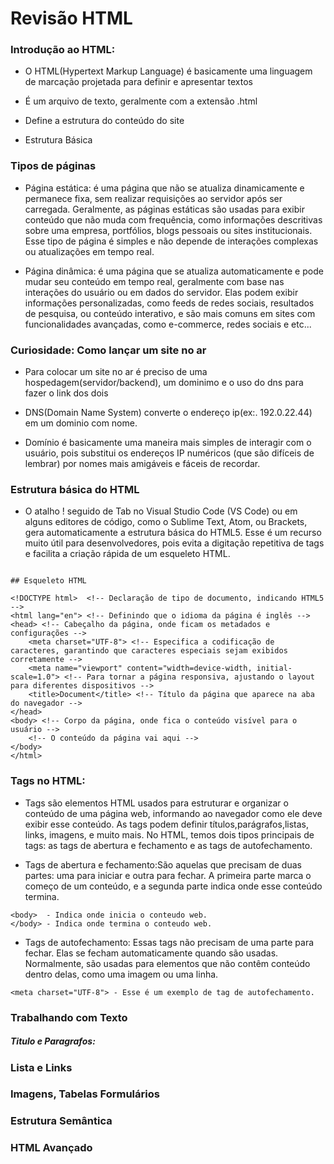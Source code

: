 # Revisão HTML

### Introdução ao HTML:

- O HTML(Hypertext Markup Language) é basicamente uma linguagem de marcação projetada para definir e apresentar textos

- É um arquivo de texto, geralmente com a extensão .html

- Define a estrutura do conteúdo do site

- Estrutura Básica

### Tipos de páginas

- Página estática: é uma página que não se atualiza dinamicamente e permanece fixa, sem realizar requisições ao servidor após ser carregada. Geralmente, as páginas estáticas são usadas para exibir conteúdo que não muda com frequência, como informações descritivas sobre uma empresa, portfólios, blogs pessoais ou sites institucionais. Esse tipo de página é simples e não depende de interações complexas ou atualizações em tempo real.

- Página dinâmica: é uma página que se atualiza automaticamente e pode mudar seu conteúdo em tempo real, geralmente com base nas interações do usuário ou em dados do servidor. Elas podem exibir informações personalizadas, como feeds de redes sociais, resultados de pesquisa, ou conteúdo interativo, e são mais comuns em sites com funcionalidades avançadas, como e-commerce, redes sociais e etc...

### Curiosidade: Como lançar um site no ar

- Para colocar um site no ar é preciso de uma hospedagem(servidor/backend), um dominimo e o uso do dns para fazer o link dos dois

- DNS(Domain Name System) converte o endereço ip(ex:. 192.0.22.44) em um dominio com nome.

- Domínio é basicamente uma maneira mais simples de interagir com o usuário, pois substitui os endereços IP numéricos (que são difíceis de lembrar) por nomes mais amigáveis e fáceis de recordar.

### Estrutura básica do HTML

- O atalho ! seguido de Tab no Visual Studio Code (VS Code) ou em alguns editores de código, como o Sublime Text, Atom, ou Brackets, gera automaticamente a estrutura básica do HTML5. Esse é um recurso muito útil para desenvolvedores, pois evita a digitação repetitiva de tags e facilita a criação rápida de um esqueleto HTML.

```

## Esqueleto HTML

<!DOCTYPE html>  <!-- Declaração de tipo de documento, indicando HTML5 -->
<html lang="en"> <!-- Definindo que o idioma da página é inglês -->
<head> <!-- Cabeçalho da página, onde ficam os metadados e configurações -->
    <meta charset="UTF-8"> <!-- Especifica a codificação de caracteres, garantindo que caracteres especiais sejam exibidos corretamente -->
    <meta name="viewport" content="width=device-width, initial-scale=1.0"> <!-- Para tornar a página responsiva, ajustando o layout para diferentes dispositivos -->
    <title>Document</title> <!-- Título da página que aparece na aba do navegador -->
</head>
<body> <!-- Corpo da página, onde fica o conteúdo visível para o usuário -->
    <!-- O conteúdo da página vai aqui -->
</body>
</html>

```

### Tags no HTML:

- Tags são elementos HTML usados para estruturar e organizar o conteúdo de uma página web, informando ao navegador como ele deve exibir esse conteúdo. As tags podem definir títulos,parágrafos,listas, links, imagens, e muito mais. No HTML, temos dois tipos principais de tags: as tags de abertura e fechamento e as tags de autofechamento.

- Tags de abertura e fechamento:São aquelas que precisam de duas partes: uma para iniciar e outra para fechar. A primeira parte marca o começo de um conteúdo, e a segunda parte indica onde esse conteúdo termina.

```
<body>  - Indica onde inicia o conteudo web.
</body> - Indica onde termina o conteudo web.
```

- Tags de autofechamento: Essas tags não precisam de uma parte para fechar. Elas se fecham automaticamente quando são usadas. Normalmente, são usadas para elementos que não contêm conteúdo dentro delas, como uma imagem ou uma linha.

```
<meta charset="UTF-8"> - Esse é um exemplo de tag de autofechamento.
```

### Trabalhando com Texto

##### Titulo e Paragrafos:

### Lista e Links

### Imagens, Tabelas Formulários

### Estrutura Semântica

### HTML Avançado
